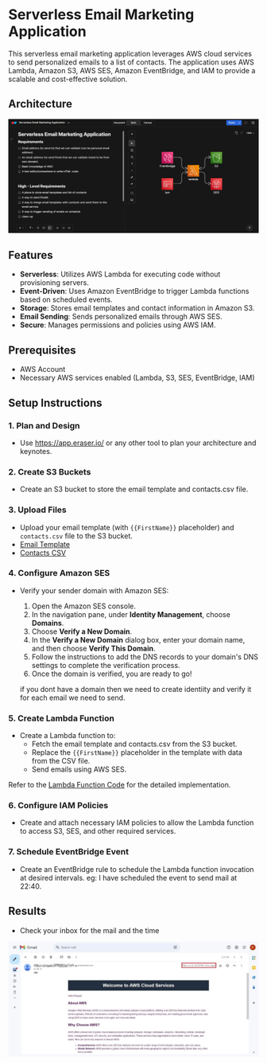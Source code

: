 # Serverless Email Marketing Application

This serverless email marketing application leverages AWS cloud services to send personalized emails to a list of contacts. The application uses AWS Lambda, Amazon S3, AWS SES, Amazon EventBridge, and IAM to provide a scalable and cost-effective solution.

## Architecture

![Architecture Diagram](Architecture.jpg)

## Features

- **Serverless**: Utilizes AWS Lambda for executing code without provisioning servers.
- **Event-Driven**: Uses Amazon EventBridge to trigger Lambda functions based on scheduled events.
- **Storage**: Stores email templates and contact information in Amazon S3.
- **Email Sending**: Sends personalized emails through AWS SES.
- **Secure**: Manages permissions and policies using AWS IAM.

## Prerequisites

- AWS Account
- Necessary AWS services enabled (Lambda, S3, SES, EventBridge, IAM)

## Setup Instructions

### 1. Plan and Design

- Use https://app.eraser.io/ or any other tool to plan your architecture and keynotes.

### 2. Create S3 Buckets

- Create an S3 bucket to store the email template and contacts.csv file.

### 3. Upload Files

- Upload your email template (with `{{FirstName}}` placeholder) and `contacts.csv` file to the S3 bucket.
- [Email Template](email_template.html)
- [Contacts CSV](contacts.csv)

### 4. Configure Amazon SES

- Verify your sender domain with Amazon SES:
  1. Open the Amazon SES console.
  2. In the navigation pane, under **Identity Management**, choose **Domains**.
  3. Choose **Verify a New Domain**.
  4. In the **Verify a New Domain** dialog box, enter your domain name, and then choose **Verify This Domain**.
  5. Follow the instructions to add the DNS records to your domain's DNS settings to complete the verification process.
  6. Once the domain is verified, you are ready to go!
 
  if you dont have a domain then we need to create identiity and verify it for each email we need to send.

### 5. Create Lambda Function

- Create a Lambda function to:
  - Fetch the email template and contacts.csv from the S3 bucket.
  - Replace the `{{FirstName}}` placeholder in the template with data from the CSV file.
  - Send emails using AWS SES.

Refer to the [Lambda Function Code](Lambda_Function.txt) for the detailed implementation.

### 6. Configure IAM Policies

- Create and attach necessary IAM policies to allow the Lambda function to access S3, SES, and other required services.

### 7. Schedule EventBridge Event

- Create an EventBridge rule to schedule the Lambda function invocation at desired intervals. eg: I have scheduled the event to send mail at 22:40.

## Results

- Check your inbox for the mail and the time

![Result](Email.jpg)
